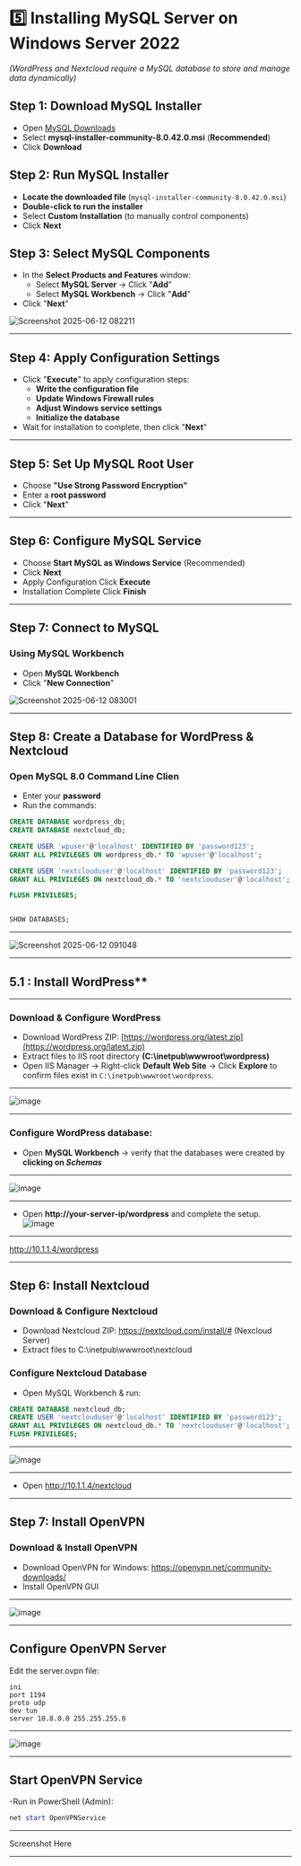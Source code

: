 # 5️⃣ Installing MySQL Server on Windows Server 2022  
_(WordPress and Nextcloud require a MySQL database to store and manage data dynamically)_

##  Step 1: Download MySQL Installer  
- Open [MySQL Downloads](https://dev.mysql.com/downloads/installer/)  
- Select **mysql-installer-community-8.0.42.0.msi** (**Recommended**)  
- Click **Download**  

##  Step 2: Run MySQL Installer  
- **Locate the downloaded file** (`mysql-installer-community-8.0.42.0.msi`)  
- **Double-click to run the installer**  
- Select **Custom Installation** (to manually control components)  
- Click **Next**  

##  Step 3: Select MySQL Components  
- In the **Select Products and Features** window:  
   - Select **MySQL Server** → Click "**Add**"  
   - Select **MySQL Workbench** → Click "**Add**"  
- Click "**Next**"  

![Screenshot 2025-06-12 082211](https://github.com/user-attachments/assets/911e0083-27b4-4040-b182-ec6ecfc0e8dc)

---

##  Step 4: Apply Configuration Settings  
- Click "**Execute**" to apply configuration steps:  
   - **Write the configuration file**  
   - **Update Windows Firewall rules**  
   - **Adjust Windows service settings**  
   - **Initialize the database**  
- Wait for installation to complete, then click "**Next**"    

---

##  Step 5: Set Up MySQL Root User  
- Choose **"Use Strong Password Encryption"**  
- Enter a **root password**   
- Click "**Next**"  
___

##  Step 6: Configure MySQL Service  
- Choose **Start MySQL as Windows Service** (Recommended)  
- Click **Next**  
- Apply Configuration Click **Execute**
- Installation Complete  Click **Finish**
---

##  Step 7: Connect to MySQL  
### **Using MySQL Workbench**  
- Open **MySQL Workbench**  
- Click "**New Connection**"  


![Screenshot 2025-06-12 083001](https://github.com/user-attachments/assets/ec993204-8434-438f-ad42-b88a34e5cdf0)
 

---

##  Step 8: Create a Database for WordPress & Nextcloud  
### **Open MySQL 8.0 Command Line Clien**  
- Enter your **password**
- Run the commands:
```sql
CREATE DATABASE wordpress_db;
CREATE DATABASE nextcloud_db;

CREATE USER 'wpuser'@'localhost' IDENTIFIED BY 'password123';
GRANT ALL PRIVILEGES ON wordpress_db.* TO 'wpuser'@'localhost';

CREATE USER 'nextclouduser'@'localhost' IDENTIFIED BY 'password123';
GRANT ALL PRIVILEGES ON nextcloud_db.* TO 'nextclouduser'@'localhost';

FLUSH PRIVILEGES;


SHOW DATABASES;
```
___
![Screenshot 2025-06-12 091048](https://github.com/user-attachments/assets/2c515742-9c9f-4232-a8b0-c3bf8687bd10)
___
## **5.1** : Install WordPress**
___
### **Download & Configure WordPress**
 
- Download WordPress ZIP: [https://wordpress.org/latest.zip](https://wordpress.org/latest.zip)  
- Extract files to IIS root directory **(C:\inetpub\wwwroot\wordpress)**
- Open IIS Manager → Right-click **Default Web Site** → Click **Explore** to confirm files exist in `C:\inetpub\wwwroot\wordpress`.
____
![image](https://github.com/user-attachments/assets/23176abf-3c55-4770-89e1-18d8aa65a61b)
____
### **Configure WordPress database:**

- Open **MySQL Workbench** → verify that the databases were created by **clicking on _Schemas_**
___
  ![image](https://github.com/user-attachments/assets/d43c28c3-1ec0-44e0-aac3-2b9dedb23b3a)
____


- Open **http://your-server-ip/wordpress** and complete the setup.
![image](https://github.com/user-attachments/assets/f519b80c-6459-43b8-8451-0631ef40c498)
_______________________________________________________________________________________  

 http://10.1.1.4/wordpress 
_______________________________________________________________________________________________________

## **Step 6: Install Nextcloud**
###  **Download & Configure Nextcloud**
- Download Nextcloud ZIP: https://nextcloud.com/install/# (Nexcloud Server)
- Extract files to C:\inetpub\wwwroot\nextcloud

 ### Configure Nextcloud Database
- Open MySQL Workbench & run:
```sql
CREATE DATABASE nextcloud_db;
CREATE USER 'nextclouduser'@'localhost' IDENTIFIED BY 'password123';
GRANT ALL PRIVILEGES ON nextcloud_db.* TO 'nextclouduser'@'localhost';
FLUSH PRIVILEGES;
```
______
 ![image](https://github.com/user-attachments/assets/43734cc3-2973-4c97-b36c-5b4d9b32717d)

____
- Open http://10.1.1.4/nextcloud 
_____
##  **Step 7: Install OpenVPN**
###  Download & Install OpenVPN
- Download OpenVPN for Windows: https://openvpn.net/community-downloads/
- Install OpenVPN GUI
___
![image](https://github.com/user-attachments/assets/64f1a030-d59a-429e-8151-7b75caf77c98)
____
##  **Configure OpenVPN Server**
Edit the server.ovpn file:
```
ini
port 1194
proto udp
dev tun
server 10.8.0.0 255.255.255.0
```
____
 ![image](https://github.com/user-attachments/assets/097d9ecb-7229-4692-81cf-4d57cdadee75)
___
## **Start OpenVPN Service**
-Run in PowerShell (Admin):
```powershell
net start OpenVPNService
```
_____
 Screenshot Here

_____
